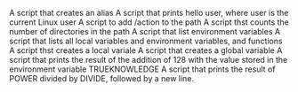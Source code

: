 A script that creates an alias
A script that prints hello user, where user is the current Linux user
A script to add /action to the path
A script thst counts the number of directories in the path
A script that list environment variables
A script that lists all local variables and environment variables, and functions
A script thst creates a local variale
A script that creates a global variable
A script that prints the result of the addition of 128 with the value stored in the environment variable TRUEKNOWLEDGE 
A script that prints the result of POWER divided by DIVIDE, followed by a new line.          
